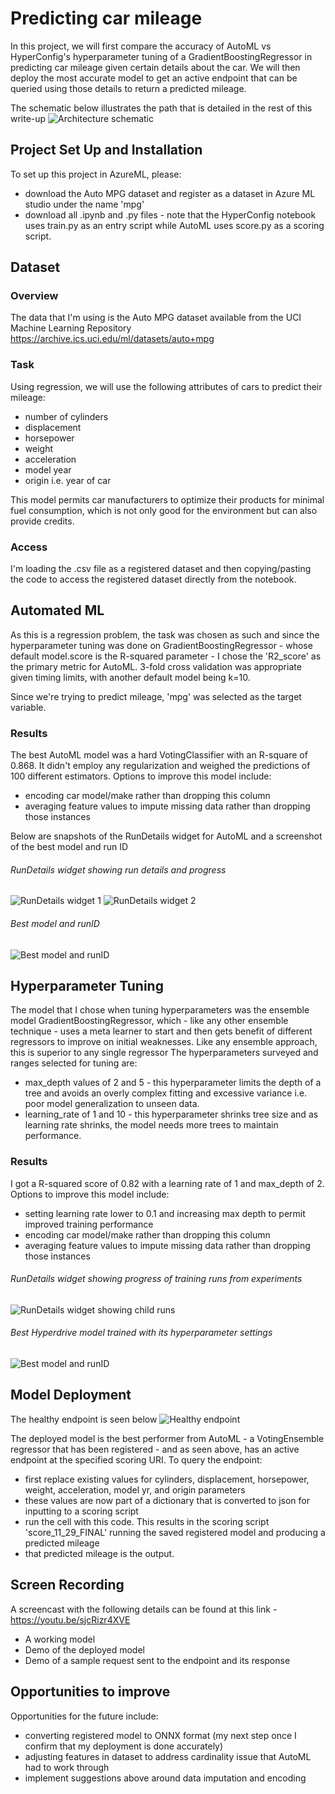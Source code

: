
# Predicting car mileage
In this project, we will first compare the accuracy of AutoML vs HyperConfig's hyperparameter tuning of a GradientBoostingRegressor in predicting car mileage given certain details about the car. We will then deploy the most accurate model to get an active endpoint that can be queried using those details to return a predicted mileage. 

The schematic below illustrates the path that is detailed in the rest of this write-up
![Architecture schematic](https://github.com/Ranga2904/Final_Nanodegree_Proj/blob/main/Capstone_Pipeline.png)


## Project Set Up and Installation
To set up this project in AzureML, please:
- download the Auto MPG dataset and register as a dataset in Azure ML studio under the name 'mpg'
- download all .ipynb and .py files - note that the HyperConfig notebook uses train.py as an entry script while AutoML uses score.py as a 
scoring script.

## Dataset

### Overview
The data that I'm using is the Auto MPG dataset available from the UCI Machine Learning Repository https://archive.ics.uci.edu/ml/datasets/auto+mpg

### Task
Using regression, we will use the following attributes of cars to predict their mileage:
- number of cylinders
- displacement
- horsepower
- weight
- acceleration
- model year
- origin i.e. year of car

This model permits car manufacturers to optimize their products for minimal fuel consumption, which is not only good for the environment but can also provide credits.

### Access
I'm loading the .csv file as a registered dataset and then copying/pasting the code to access the registered dataset directly from the notebook.

## Automated ML
As this is a regression problem, the task was chosen as such and since the hyperparameter tuning was done on GradientBoostingRegressor - whose default 
model.score is the R-squared parameter - I chose the 'R2_score' as the primary metric for AutoML. 3-fold cross validation was appropriate given timing limits, with another default model being k=10. 

Since we're trying to predict mileage, 'mpg' was selected as the target variable.

### Results
The best AutoML model was a hard VotingClassifier with an R-square of 0.868. It didn't employ any regularization and weighed the predictions of 100 different estimators. Options to improve this model include:
- encoding car model/make rather than dropping this column
- averaging feature values to impute missing data rather than dropping those instances

Below are snapshots of the RunDetails widget for AutoML and a screenshot of the best model and run ID
###### RunDetails widget showing run details and progress
![RunDetails widget 1](https://github.com/Ranga2904/Final_Nanodegree_Proj/blob/main/Screenshot_1_AutoML_runs_1.png)
![RunDetails widget 2](https://github.com/Ranga2904/Final_Nanodegree_Proj/blob/main/Screenshot_1_AutoML_runs_2.png)
###### Best model and runID
![Best model and runID](https://github.com/Ranga2904/Final_Nanodegree_Proj/blob/main/Screenshot_2_AutoML_bestmodel_runID.png)


## Hyperparameter Tuning
The model that I chose when tuning hyperparameters was the ensemble model GradientBoostingRegressor, which - like any other ensemble technique - uses a meta learner 
to start and then gets benefit of different regressors to improve on initial weaknesses. Like any ensemble approach, this is superior to any single regressor
The hyperparameters surveyed and ranges selected for tuning are:
- max_depth values of 2 and 5 - this hyperparameter limits the depth of a tree and avoids an overly complex fitting and excessive variance i.e. poor model generalization to unseen data.
- learning_rate of 1 and 10 - this hyperparameter shrinks tree size and as learning rate shrinks, the model needs more trees to maintain performance.

### Results
I got a R-squared score of 0.82 with a learning rate of 1 and max_depth of 2. Options to improve this model include:
- setting learning rate lower to 0.1 and increasing max depth to permit improved training performance
- encoding car model/make rather than dropping this column
- averaging feature values to impute missing data rather than dropping those instances

###### RunDetails widget showing progress of training runs from experiments
![RunDetails widget showing child runs](https://github.com/Ranga2904/Final_Nanodegree_Proj/blob/main/Screenshot_4_HyperDrive_child_runs.png)
###### Best Hyperdrive model trained with its hyperparameter settings
![Best model and runID](https://github.com/Ranga2904/Final_Nanodegree_Proj/blob/main/Screenshot_4_HyperDrive_bestrunID_hyperparams.png)


## Model Deployment
The healthy endpoint is seen below
![Healthy endpoint](https://github.com/Ranga2904/Final_Nanodegree_Proj/blob/main/Screenshot_3_AutoML_healthy_endpoint.png)

The deployed model is the best performer from AutoML - a VotingEnsemble regressor that has been registered - and as seen above, has an active endpoint at the specified scoring URI. To query the endpoint:
- first replace existing values for cylinders, displacement, horsepower, weight, acceleration, model yr, and origin parameters
- these values are now part of a dictionary that is converted to json for inputting to a scoring script
- run the cell with this code. This results in the scoring script 'score_11_29_FINAL' running the saved registered model and producing a predicted mileage
- that predicted mileage is the output.


## Screen Recording
A screencast with the following details can be found at this link - https://youtu.be/sjcRizr4XVE
- A working model
- Demo of the deployed model
- Demo of a sample request sent to the endpoint and its response

## Opportunities to improve
Opportunities for the future include:
- converting registered model to ONNX format (my next step once I confirm that my deployment is done accurately)
- adjusting features in dataset to address cardinality issue that AutoML had to work through
- implement suggestions above around data imputation and encoding
